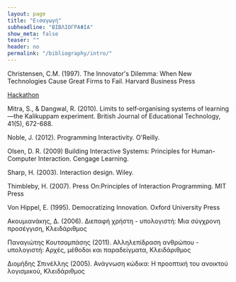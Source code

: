 ```yaml
---
layout: page
title: "Εισαγωγή"
subheadline: "ΒΙΒΛΙΟΓΡΑΦΙΑ"
show_meta: false
teaser: ""
header: no
permalink: "/bibliography/intro/"
---
```


Christensen, C.M. (1997). The Innovator's Dilemma: When New Technologies Cause Great Firms to Fail. Harvard Business Press

[Hackathon](https://en.wikipedia.org/wiki/Hackathon)

Mitra, S., & Dangwal, R. (2010). Limits to self‐organising systems of learning—the Kalikuppam experiment. British Journal of Educational Technology, 41(5), 672-688.

Noble, J. (2012). Programming Interactivity. O'Reilly.

Olsen, D. R. (2009) Building Interactive Systems: Principles for Human-Computer Interaction. Cengage Learning.

Sharp, H. (2003). Interaction design. Wiley.

Thimbleby, H. (2007). Press On:Principles of Interaction Programming. MIT Press

Von Hippel, E. (1995). Democratizing Innovation. Oxford University Press

Ακουμιανάκης, Δ. (2006). Διεπαφή χρήστη - υπολογιστή: Μια σύγχρονη προσέγγιση, Κλειδάριθμος

Παναγιώτης Κουτσαμπάσης (2011). Αλληλεπίδραση ανθρώπου - υπολογιστή: Αρχές, μέθοδοι και παραδείγματα, Κλειδάριθμος

Διομήδης Σπινέλλης (2005). Ανάγνωση κώδικα: Η προοπτική του ανοικτού λογισμικού, Κλειδάριθμος
